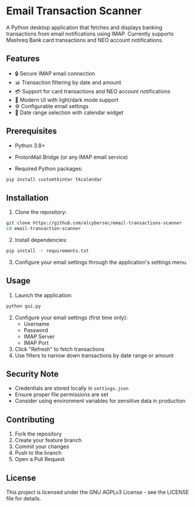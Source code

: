# Email Transaction Scanner

A Python desktop application that fetches and displays banking transactions from email notifications using IMAP. Currently supports Mashreq Bank card transactions and NEO account notifications.
## Features

- 🔒 Secure IMAP email connection
- 📊 Transaction filtering by date and amount
- 💳 Support for card transactions and NEO account notifications
- 🎨 Modern UI with light/dark mode support
- ⚙️ Configurable email settings
- 📅 Date range selection with calendar widget

## Prerequisites

- Python 3.8+

- ProtonMail Bridge (or any IMAP email service)

- Required Python packages:

```bash
pip install customtkinter tkcalendar
```

  

## Installation

1. Clone the repository:
```bash
git clone https://github.com/alcybersec/email-transactions-scanner
cd email-transaction-scanner
```
2. Install dependencies:
```bash
pip install -r requirements.txt
```
3. Configure your email settings through the application's settings menu.

## Usage

1. Launch the application:
```bash
python gui.py
```
2. Configure your email settings (first time only):
    - Username
    - Password
	- IMAP Server
    - IMAP Port
3. Click "Refresh" to fetch transactions
4. Use filters to narrow down transactions by date range or amount

## Security Note

- Credentials are stored locally in ```settings.json```
- Ensure proper file permissions are set
- Consider using environment variables for sensitive data in production

## Contributing

1. Fork the repository
2. Create your feature branch
3. Commit your changes
4. Push to the branch
5. Open a Pull Request

## License
This project is licensed under the GNU AGPLv3 License - see the LICENSE file for details.
